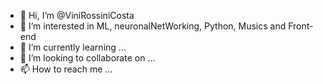 - 👋 Hi, I’m @ViniRossiniCosta
- 👀 I’m interested in ML, neuronalNetWorking, Python, Musics and Front-end
- 🌱 I’m currently learning ...
- 💞️ I’m looking to collaborate on ...
- 📫 How to reach me ...

<!---
ViniRossiniCosta/ViniRossiniCosta is a ✨ special ✨ repository because its `README.md` (this file) appears on your GitHub profile.
You can click the Preview link to take a look at your changes.
--->

